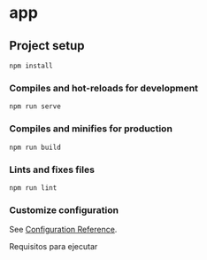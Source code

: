 # app

## Project setup
```
npm install
```

### Compiles and hot-reloads for development
```
npm run serve
```

### Compiles and minifies for production
```
npm run build
```

### Lints and fixes files
```
npm run lint
```

### Customize configuration
See [Configuration Reference](https://cli.vuejs.org/config/).

Requisitos para ejecutar

<!-- 
Requisitos para ejecutar

BACK Y FRONT:
-node v18.18.0
-vue 3.3.4
-php 7.3.31

BASE DE DATOS:
-Mysql

 -->
